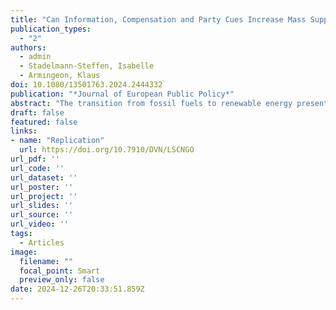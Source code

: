 ```yaml
---
title: "Can Information, Compensation and Party Cues Increase Mass Support for Green Taxes?"
publication_types:
  - "2"
authors:
  - admin
  - Stadelmann-Steffen, Isabelle 
  - Armingeon, Klaus
doi: 10.1080/13501763.2024.2444332
publication: "*Journal of European Public Policy*"
abstract: "The transition from fossil fuels to renewable energy presents a major challenge, with green taxes often seen as an efficient policy to promote environmentally friendly behaviour. However, these taxes are difficult to implement due to public concerns about immediate costs versus future environmental benefits. To address this, we conducted a survey experiment in Switzerland to investigate whether information on green tax effectiveness, compensation through revenue recycling, and party cues can make green taxes more attractive to citizens. Our findings indicate that information about compensation mechanisms and party cues can enhance support for green taxes, while single instances of information on green tax effectiveness do not significantly affect beliefs or policy support. Green tax proposals are more popular when compensation strategies address climate change or mitigate social risks and when there is broad party consensus providing clear cues to citizens. However, our findings also underscore the potential trade-off associated with a broad coalition of parties supporting green tax reform, which may lead to diminished support from the left. These insights have important implications for designing and communicating green taxes, highlighting the role of informed beliefs and political signals in shaping public attitudes toward environmental policies."
draft: false
featured: false
links:
- name: "Replication"
  url: https://doi.org/10.7910/DVN/LSCNGO
url_pdf: ''
url_code: ''
url_dataset: ''
url_poster: ''
url_project: ''
url_slides: ''
url_source: ''
url_video: ''
tags:
  - Articles
image:
  filename: ""
  focal_point: Smart
  preview_only: false
date: 2024-12-26T20:33:51.859Z
---
```


